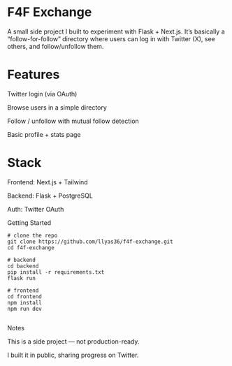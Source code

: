 # F4F Exchange

A small side project I built to experiment with Flask + Next.js.
It’s basically a “follow-for-follow” directory where users can log in with Twitter (X), see others, and follow/unfollow them.

# Features

Twitter login (via OAuth)

Browse users in a simple directory

Follow / unfollow with mutual follow detection

Basic profile + stats page

# Stack

Frontend: Next.js + Tailwind

Backend: Flask + PostgreSQL

Auth: Twitter OAuth

Getting Started

  ```        
  # clone the repo
git clone https://github.com/llyas36/f4f-exchange.git
cd f4f-exchange

# backend
cd backend
pip install -r requirements.txt
flask run

# frontend
cd frontend
npm install
npm run dev


```
Notes

This is a side project — not production-ready.

I built it in public, sharing progress on Twitter.

